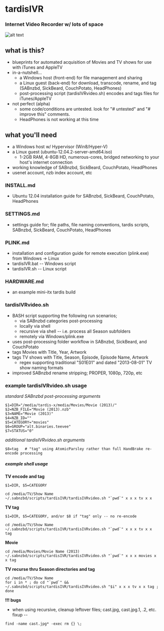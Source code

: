 # tardisIVR
### Internet Video Recorder w/ lots of space
![alt text](https://github.com/scrathe/tardisIVR/blob/master/files/tardisIVR.png?raw=true "tardisIVR Blueprint")

## what is this?
* blueprints for automated acquisition of Movies and TV shows for use with iTunes and AppleTV
* in-a-nutshell...
  * a Windows host (front-end) for file management and sharing
  * a Linux guest (back-end) for download, transcode, rename, and tag (SABnzbd, SickBeard, CouchPotato, HeadPhones)
  * post-processing script (tardisIVRvideo.sh) encodes and tags files for iTunes/AppleTV
* not perfect (alpha)
  * some code/conditions are untested.  look for "# untested" and "# improve this" comments.
  * HeadPhones is not working at this time

## what you'll need
* a Windows host w/ Hypervisor (Win8/Hyper-V)
* a Linux guest (ubuntu-12.04.2-server-amd64.iso)
  * 1-2GB RAM, 4-8GB HD, numerous-cores, bridged networking to your host's internet connection
* working knowledge of SABnzbd, SickBeard, CouchPotato, HeadPhones
* usenet account, nzb index account, etc

### INSTALL.md
* Ubuntu 12.04 installation guide for SABnzbd, SickBeard, CouchPotato, HeadPhones

### SETTINGS.md
* settings guide for;  file paths, file naming conventions, tardis scripts, SABnzbd, SickBeard, CouchPotato, HeadPhones
 
### PLINK.md
* installation and configuration guide for remote execution (plink.exe) from Windows -> Linux
* tardisIVR.bat -- Windows script
* tardisIVR.sh -- Linux script

### HARDWARE.md
* an example mini-itx tardis build

### tardisIVRvideo.sh
* BASH script supporting the following run scenarios;
  * via SABnzbd categories post-processing
  * locally via shell
  * recursive via shell -- i.e. process all Season subfolders
  * remotely via Windows/plink.exe
* uses post-processing folder workflow in SABnzbd, SickBeard, and CouchPotato
* tags Movies with Title, Year, Artwork
* tags TV shows with Title, Season, Episode, Episode Name, Artwork
  * regex supporting traditional "S01E01" and dated "2013-08-01" TV show naming formats
* improved SABnzbd rename stripping; PROPER, 1080p, 720p, etc

### example tardisIVRvideo.sh usage
*standard SABnzbd post-processing arguments*
```
$1=DIR="/media/tardis-x/media/Movies/Movie (2013)/"
$2=NZB_FILE="Movie (2013).nzb"
$3=NAME="Movie (2013)"
$4=NZB_ID=""
$5=CATEGORY="movies"
$6=GROUP="alt.binaries.teevee"
$7=STATUS="0"
```
*additional tardisIVRvideo.sh arguments*
```
$8=tag   # "tag" using AtomicParsley rather than full HandBrake re-encode processing
```
##### example shell usage
**TV encode and tag**
```
$1=DIR, $5=CATEGORY
```
```
cd /media/TV/Show Name
~/.sabnzbd/scripts/tardisIVR/tardisIVRvideo.sh "`pwd`" x x x tv x x
```
**TV tag**
```
$1=DIR, $5=CATEGORY, and/or $8 if "tag" only -- no re-encode
```
```
cd /media/TV/Show Name
~/.sabnzbd/scripts/tardisIVR/tardisIVRvideo.sh "`pwd`" x x x tv x x tag
```
**Movie**
```
cd /media/Movies/Movie Name (2013)
~/.sabnzbd/scripts/tardisIVR/tardisIVRvideo.sh "`pwd`" x x x movies x x tag
```
**TV recurse thru Season directories and tag**
```
cd /media/TV/Show Name
for i in * ; do cd "`pwd`" && ~/.sabnzbd/scripts/tardisIVR/tardisIVRvideo.sh "$i" x x x tv x x tag ; done
```
**!!! bugs**
* when using recursive, cleanup leftover files; cast.jpg, cast.jpg.1, .2, etc.  fixup -- 
```
find -name cast.jpg* -exec rm {} \;
```
